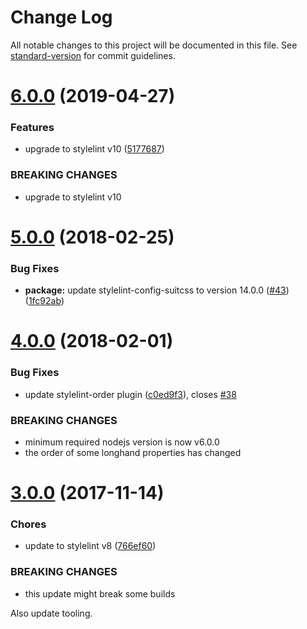 # Change Log

All notable changes to this project will be documented in this file. See [standard-version](https://github.com/conventional-changelog/standard-version) for commit guidelines.

<a name="6.0.0"></a>
# [6.0.0](https://github.com/moxystudio/stylelint-config/compare/v5.0.0...v6.0.0) (2019-04-27)


### Features

* upgrade to stylelint v10 ([5177687](https://github.com/moxystudio/stylelint-config/commit/5177687))


### BREAKING CHANGES

* upgrade to stylelint v10



<a name="5.0.0"></a>
# [5.0.0](https://github.com/moxystudio/stylelint-config/compare/v4.0.0...v5.0.0) (2018-02-25)


### Bug Fixes

* **package:** update stylelint-config-suitcss to version 14.0.0 ([#43](https://github.com/moxystudio/stylelint-config/issues/43)) ([1fc92ab](https://github.com/moxystudio/stylelint-config/commit/1fc92ab))



<a name="4.0.0"></a>
# [4.0.0](https://github.com/moxystudio/stylelint-config/compare/v3.0.0...v4.0.0) (2018-02-01)


### Bug Fixes

* update stylelint-order plugin ([c0ed9f3](https://github.com/moxystudio/stylelint-config/commit/c0ed9f3)), closes [#38](https://github.com/moxystudio/stylelint-config/issues/38)


### BREAKING CHANGES

* minimum required nodejs version is now v6.0.0
* the order of some longhand properties has changed



<a name="3.0.0"></a>
# [3.0.0](https://github.com/moxystudio/stylelint-config/compare/v2.2.1...v3.0.0) (2017-11-14)


### Chores

* update to stylelint v8 ([766ef60](https://github.com/moxystudio/stylelint-config/commit/766ef60))


### BREAKING CHANGES

* this update might break some builds

Also update tooling.
